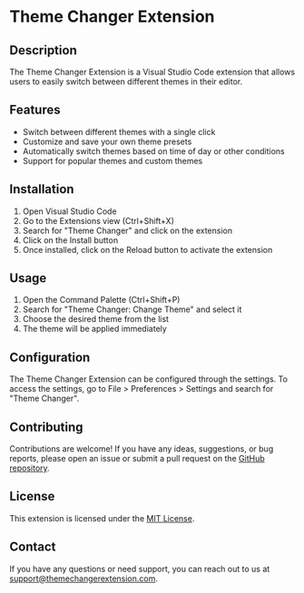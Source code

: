 # Theme Changer Extension

## Description
The Theme Changer Extension is a Visual Studio Code extension that allows users to easily switch between different themes in their editor.

## Features
- Switch between different themes with a single click
- Customize and save your own theme presets
- Automatically switch themes based on time of day or other conditions
- Support for popular themes and custom themes

## Installation
1. Open Visual Studio Code
2. Go to the Extensions view (Ctrl+Shift+X)
3. Search for "Theme Changer" and click on the extension
4. Click on the Install button
5. Once installed, click on the Reload button to activate the extension

## Usage
1. Open the Command Palette (Ctrl+Shift+P)
2. Search for "Theme Changer: Change Theme" and select it
3. Choose the desired theme from the list
4. The theme will be applied immediately

## Configuration
The Theme Changer Extension can be configured through the settings. To access the settings, go to File > Preferences > Settings and search for "Theme Changer".

## Contributing
Contributions are welcome! If you have any ideas, suggestions, or bug reports, please open an issue or submit a pull request on the [GitHub repository](https://github.com/sanjeevinnobit/theme-changer).

## License
This extension is licensed under the [MIT License](LICENSE).

## Contact
If you have any questions or need support, you can reach out to us at support@themechangerextension.com.

